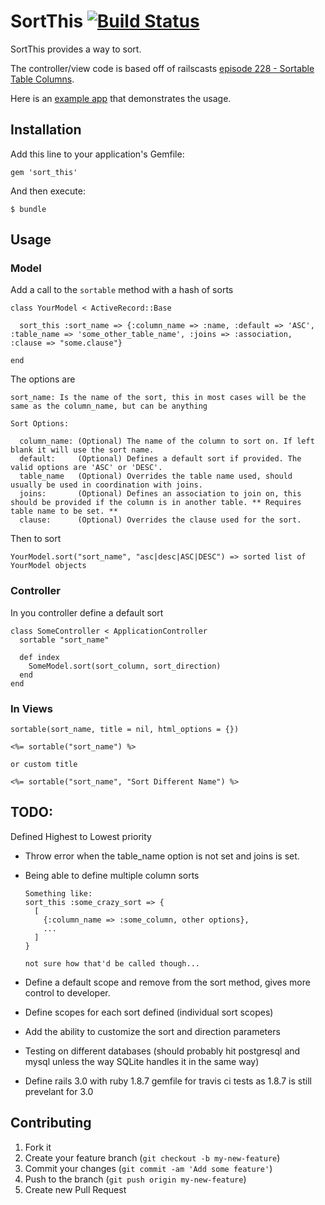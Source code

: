 # SortThis [![Build Status](https://secure.travis-ci.org/spullen/sort_this.png)](http://travis-ci.org/spullen/sort_this)

SortThis provides a way to sort.

The controller/view code is based off of railscasts [episode 228 - Sortable Table Columns](http://railscasts.com/episodes/228-sortable-table-columns).

Here is an [example app](https://github.com/spullen/sort_example) that demonstrates the usage.

## Installation

Add this line to your application's Gemfile:

    gem 'sort_this'

And then execute:

    $ bundle

## Usage

### Model

Add a call to the `sortable` method with a hash of sorts

    class YourModel < ActiveRecord::Base
      
      sort_this :sort_name => {:column_name => :name, :default => 'ASC', :table_name => 'some_other_table_name', :joins => :association, :clause => "some.clause"}
      
    end
    
The options are

    sort_name: Is the name of the sort, this in most cases will be the same as the column_name, but can be anything
    
    Sort Options:
    
      column_name: (Optional) The name of the column to sort on. If left blank it will use the sort name.
      default:     (Optional) Defines a default sort if provided. The valid options are 'ASC' or 'DESC'.
      table_name   (Optional) Overrides the table name used, should usually be used in coordination with joins.
      joins:       (Optional) Defines an association to join on, this should be provided if the column is in another table. ** Requires table name to be set. **
      clause:      (Optional) Overrides the clause used for the sort.
      
Then to sort

    YourModel.sort("sort_name", "asc|desc|ASC|DESC") => sorted list of YourModel objects
    
### Controller

In you controller define a default sort

    class SomeController < ApplicationController
      sortable "sort_name"
      
      def index
        SomeModel.sort(sort_column, sort_direction)
      end
    end
    
### In Views

    sortable(sort_name, title = nil, html_options = {})
    
    <%= sortable("sort_name") %>
    
    or custom title

    <%= sortable("sort_name", "Sort Different Name") %>
    
## TODO:

Defined Highest to Lowest priority

- Throw error when the table_name option is not set and joins is set.
- Being able to define multiple column sorts

      Something like:
      sort_this :some_crazy_sort => {
        [
          {:column_name => :some_column, other options},
          ...
        ] 
      }
    
      not sure how that'd be called though...

- Define a default scope and remove from the sort method, gives more control to developer.
- Define scopes for each sort defined (individual sort scopes)
- Add the ability to customize the sort and direction parameters
- Testing on different databases (should probably hit postgresql and mysql unless the way SQLite handles it in the same way)
- Define rails 3.0 with ruby 1.8.7 gemfile for travis ci tests as 1.8.7 is still prevelant for 3.0

## Contributing

1. Fork it
2. Create your feature branch (`git checkout -b my-new-feature`)
3. Commit your changes (`git commit -am 'Add some feature'`)
4. Push to the branch (`git push origin my-new-feature`)
5. Create new Pull Request
